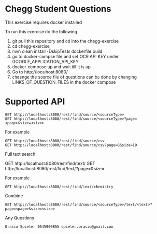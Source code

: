 # Chegg Student Questions

This exercise requires docker installed

To run this exercise do the following


1. git pull this repository and cd into the chegg-exercise 
2. cd chegg-exercise
3. mvn clean install -DskipTests dockerfile:build 
4. go to docker-compse file and set OCR API KEY under GOOGLE_APPLICATION_API_KEY
5. docker-compose up and wait till it is up
6. Go to http://localhost:8080/ 
7. chasnge the source file of questions can be done by changing LINKS_OF_QUESTION_FILES in the docker compose


# Supported API

    GET http://localhost:8080/rest/find/source/<sourceType>
    GET http://localhost:8080/rest/find/source/<sourceType>?page=<page>&size=<size>

For example
 
    GET http://localhost:8080/rest/find/source/csv
    GET http://localhost:8080/rest/find/source/csv?page=0&size=10

Full text search


GET http://localhost:8080/rest/find/text/<text>
GET http://localhost:8080/rest/find/text/<text>?page=<page>&size=<size>


For example

    GET http://localhost:8080/rest/find/text/chemistry


Combine

    GET http://localhost:8080/rest/find/source/<sourceType>/text/<text>?page=<page>&size=<size>
    
    
    
Any Questions 

    Orasio Spieler 0545900855 spieler.orasio@gmail.com 
